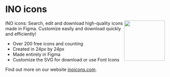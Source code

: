 # INO icons

<!-- BEGIN_LOGO -->
<img src="/.github/logo.png" width="128" align="right" />
<!-- END_LOGO -->

<!-- BEGIN_OVERVIEW -->
INO icons: Search, edit and download high-quality icons made in Figma. Customize easily and download quickly and efficiently!

- Over 200 free icons and counting
- Created in 24px by 24px
- Made entirely in Figma
- Customize the SVG for download or use Font Icons

Find out more on our website [inoicons.com](https://inoicons.com).
<!-- END_OVERVIEW -->